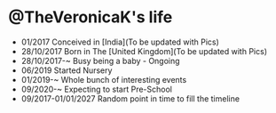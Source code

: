 @TheVeronicaK's life
===============

- 01/2017 Conceived in [India](To be updated with Pics)
- 28/10/2017 Born in The [United Kingdom](To be updated with Pics)
- 28/10/2017-~ Busy being a baby - Ongoing
- 06/2019 Started Nursery
- 01/2019-~ Whole bunch of interesting events
- 09/2020-~ Expecting to start Pre-School
- 09/2017-01/01/2027 Random point in time to fill the timeline
